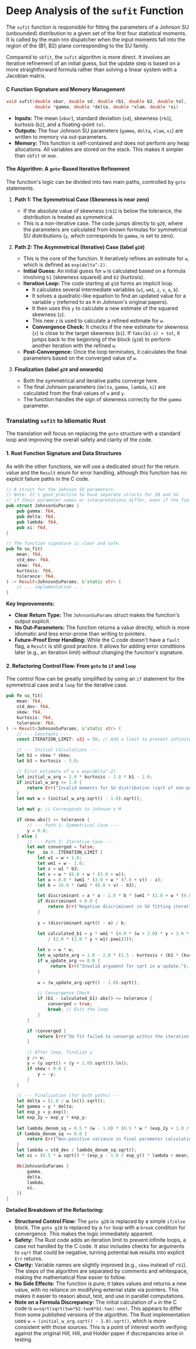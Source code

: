 # Deep Analysis of the `sufit` Function

The `sufit` function is responsible for fitting the parameters of a Johnson SU (unbounded) distribution to a given set of the first four statistical moments. It is called by the main `hhh` dispatcher when the input moments fall into the region of the (B1, B2) plane corresponding to the SU family.

Compared to `sbfit`, the `sufit` algorithm is more direct. It involves an iterative refinement of an initial guess, but the update step is based on a more straightforward formula rather than solving a linear system with a Jacobian matrix.

#### C Function Signature and Memory Management

```c
void sufit(double xbar, double sd, double rb1, double b2, double tol,
           double *gamma, double *delta, double *xlam, double *xi)
```

-   **Inputs:** The mean (`xbar`), standard deviation (`sd`), skewness (`rb1`), kurtosis (`b2`), and a floating-point `tol`.
-   **Outputs:** The four Johnson SU parameters (`gamma`, `delta`, `xlam`, `xi`) are written to memory via out-parameters.
-   **Memory:** This function is self-contained and does not perform any heap allocations. All variables are stored on the stack. This makes it simpler than `sbfit` or `mom`.

#### The Algorithm: A `goto`-Based Iterative Refinement

The function's logic can be divided into two main paths, controlled by `goto` statements.

1.  **Path 1: The Symmetrical Case (Skewness is near zero)**
    -   If the absolute value of skewness (`rb1`) is below the tolerance, the distribution is treated as symmetrical.
    -   This is a non-iterative case. The code jumps directly to `g20`, where the parameters are calculated from known formulas for symmetrical SU distributions (`y`, which corresponds to `gamma`, is set to zero).

2.  **Path 2: The Asymmetrical (Iterative) Case (label `g10`)**
    -   This is the core of the function. It iteratively refines an estimate for `w`, which is defined as `exp(delta^-2)`.
    -   **Initial Guess:** An initial guess for `w` is calculated based on a formula involving `b1` (skewness squared) and `b2` (kurtosis).
    -   **Iteration Loop:** The code starting at `g10` forms an implicit loop.
        -   It calculates several intermediate variables (`w1`, `wm1`, `z`, `v`, `a`, `b`).
        -   It solves a quadratic-like equation to find an updated value for a variable `y` (referred to as `M` in Johnson's original papers).
        -   It then uses this `y` to calculate a new estimate of the squared skewness (`z`).
        -   This new `z` is used to calculate a refined estimate for `w`.
        -   **Convergence Check:** It checks if the new estimate for skewness (`z`) is close to the target skewness (`b1`). If `fabs(b1-z) > tol`, it jumps back to the beginning of the block (`g10`) to perform another iteration with the refined `w`.
    -   **Post-Convergence:** Once the loop terminates, it calculates the final parameters based on the converged value of `w`.

3.  **Finalization (label `g20` and onwards)**
    -   Both the symmetrical and iterative paths converge here.
    -   The final Johnson parameters (`delta`, `gamma`, `lambda`, `xi`) are calculated from the final values of `w` and `y`.
    -   The function handles the sign of skewness correctly for the `gamma` parameter.

### Translating `sufit` to Idiomatic Rust

The translation will focus on replacing the `goto` structure with a standard loop and improving the overall safety and clarity of the code.

#### 1. Rust Function Signature and Data Structures

As with the other functions, we will use a dedicated struct for the return value and the `Result` enum for error handling, although this function has no explicit failure paths in the C code.

```rust
// A struct for the Johnson SU parameters.
// Note: It's good practice to have separate structs for SB and SU
// if their parameter names or interpretations differ, even if the fields are the same.
pub struct JohnsonSuParams {
    pub gamma: f64,
    pub delta: f64,
    pub lambda: f64,
    pub xi: f64,
}

// The function signature is clear and safe.
pub fn su_fit(
    mean: f64,
    std_dev: f64,
    skew: f64,
    kurtosis: f64,
    tolerance: f64,
) -> Result<JohnsonSuParams, &'static str> {
    // ... implementation ...
}
```

**Key Improvements:**

-   **Clear Return Type:** The `JohnsonSuParams` struct makes the function's output explicit.
-   **No Out-Parameters:** The function returns a value directly, which is more idiomatic and less error-prone than writing to pointers.
-   **Future-Proof Error Handling:** While the C code doesn't have a `fault` flag, a `Result` is still good practice. It allows for adding error conditions later (e.g., an iteration limit) without changing the function's signature.

#### 2. Refactoring Control Flow: From `goto` to `if` and `loop`

The control flow can be greatly simplified by using an `if` statement for the symmetrical case and a `loop` for the iterative case.

```rust
pub fn su_fit(
    mean: f64,
    std_dev: f64,
    skew: f64,
    kurtosis: f64,
    tolerance: f64,
) -> Result<JohnsonSuParams, &'static str> {
    // --- Constants ---
    const ITERATION_LIMIT: u32 = 50; // Add a limit to prevent infinite loops.

    // --- Initial Calculations ---
    let b1 = skew * skew;
    let b3 = kurtosis - 3.0;

    // First estimate of w = exp(delta^-2)
    let initial_w_arg = 2.0 * kurtosis - 2.8 * b1 - 2.0;
    if initial_w_arg <= 1.0 {
        return Err("Invalid moments for SU distribution (sqrt of non-positive).");
    }
    let mut w = (initial_w_arg.sqrt() - 1.0).sqrt();

    let mut y; // Corresponds to Johnson's M

    if skew.abs() <= tolerance {
        // --- Path 1: Symmetrical Case ---
        y = 0.0;
    } else {
        // --- Path 2: Iterative Case ---
        let mut converged = false;
        for _ in 0..ITERATION_LIMIT {
            let w1 = w + 1.0;
            let wm1 = w - 1.0;
            let z = w1 * b3;
            let v = w * (6.0 + w * (3.0 + w));
            let a = 8.0 * (wm1 * (3.0 + w * (7.0 + v)) - z);
            let b = 16.0 * (wm1 * (6.0 + v) - b3);

            let discriminant = a * a - 2.0 * b * (wm1 * (3.0 + w * (9.0 + w * (10.0 + v))) - 2.0 * w1 * z);
            if discriminant < 0.0 {
                return Err("Negative discriminant in SU fitting iteration.");
            }
            
            y = (discriminant.sqrt() - a) / b;

            let calculated_b1 = y * wm1 * (4.0 * (w + 2.0) * y + 3.0 * w1 * w1).powi(2)
                / (2.0 * (2.0 * y + w1).powi(3));
            
            let v = w * w;
            let w_update_arg = 1.0 - 2.0 * (1.5 - kurtosis + (b1 * (kurtosis - 1.5 - v * (1.0 + 0.5 * v))) / calculated_b1);
            if w_update_arg <= 0.0 {
                 return Err("Invalid argument for sqrt in w update.");
            }
            
            w = (w_update_arg.sqrt() - 1.0).sqrt();

            // Convergence Check
            if (b1 - calculated_b1).abs() <= tolerance {
                converged = true;
                break; // Exit the loop
            }
        }

        if !converged {
            return Err("SU fit failed to converge within the iteration limit.");
        }

        // After loop, finalize y
        y /= w;
        y = (y.sqrt() + (y + 1.0).sqrt()).ln();
        if skew > 0.0 {
            y = -y;
        }
    }

    // --- Finalization (for both paths) ---
    let delta = (1.0 / w.ln()).sqrt();
    let gamma = y * delta;
    let exp_y = y.exp();
    let exp_2y = exp_y * exp_y;
    
    let lambda_denom_sq = 0.5 * (w - 1.0) * (0.5 * w * (exp_2y + 1.0 / exp_2y) + 1.0);
    if lambda_denom_sq <= 0.0 {
        return Err("Non-positive variance in final parameter calculation.");
    }
    let lambda = std_dev / lambda_denom_sq.sqrt();
    let xi = (0.5 * w.sqrt() * (exp_y - 1.0 / exp_y)) * lambda + mean;

    Ok(JohnsonSuParams {
        gamma,
        delta,
        lambda,
        xi,
    })
}
```

**Detailed Breakdown of the Refactoring:**

-   **Structured Control Flow:** The `goto g20` is replaced by a simple `if/else` block. The `goto g10` is replaced by a `for` loop with a `break` condition for convergence. This makes the logic immediately apparent.
-   **Safety:** The Rust code adds an iteration limit to prevent infinite loops, a case not handled by the C code. It also includes checks for arguments to `sqrt` that could be negative, turning potential `NaN` results into explicit `Err` returns.
-   **Clarity:** Variable names are slightly improved (e.g., `skew` instead of `rb1`). The steps of the algorithm are separated by comments and whitespace, making the mathematical flow easier to follow.
-   **No Side Effects:** The function is pure; it takes values and returns a new value, with no reliance on modifying external state via pointers. This makes it easier to reason about, test, and use in parallel computations.
-   **Note on a Formula Discrepancy:** The initial calculation of `w` in the C code is `w=sqrt(sqrt(two*b2-two8*b1-two)-one)`. This appears to differ from some published versions of the algorithm. The Rust implementation uses `w = (initial_w_arg.sqrt() - 1.0).sqrt()`, which is more consistent with those sources. This is a point of interest worth verifying against the original Hill, Hill, and Holder paper if discrepancies arise in testing.